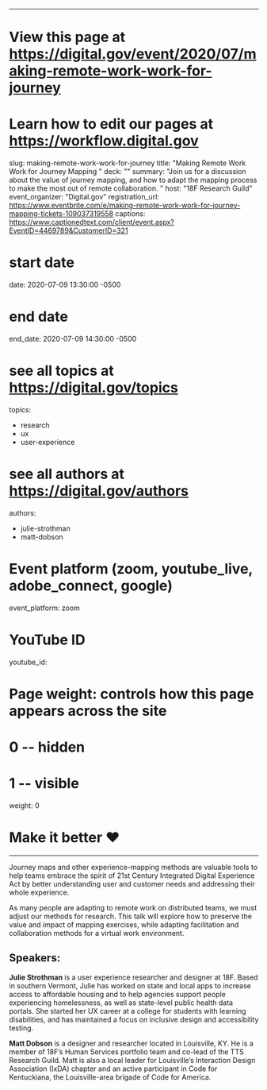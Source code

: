 
---
# View this page at https://digital.gov/event/2020/07/making-remote-work-work-for-journey
# Learn how to edit our pages at https://workflow.digital.gov
slug: making-remote-work-work-for-journey
title: "Making Remote Work Work for Journey Mapping "
deck: ""
summary: "Join us for a discussion about the value of journey mapping, and how to adapt the mapping process to make the most out of remote collaboration. "
host: "18F Research Guild"
event_organizer: "Digital.gov"
registration_url: https://www.eventbrite.com/e/making-remote-work-work-for-journey-mapping-tickets-109037319558
captions: https://www.captionedtext.com/client/event.aspx?EventID=4469789&CustomerID=321

# start date
date: 2020-07-09 13:30:00 -0500

# end date
end_date: 2020-07-09 14:30:00 -0500

# see all topics at https://digital.gov/topics
topics: 
  - research
  - ux
  - user-experience

# see all authors at https://digital.gov/authors
authors: 
  - julie-strothman
  - matt-dobson

# Event platform (zoom, youtube_live, adobe_connect, google)
event_platform: zoom

# YouTube ID
youtube_id: 

# Page weight: controls how this page appears across the site
# 0 -- hidden
# 1 -- visible
weight: 0

# Make it better ♥

---

Journey maps and other experience-mapping methods are valuable tools to help teams embrace the spirit of 21st Century Integrated Digital Experience Act by better understanding user and customer needs and addressing their whole experience. 

As many people are adapting to remote work on distributed teams, we must adjust our methods for research. This talk will explore how to preserve the value and impact of mapping exercises, while adapting facilitation and collaboration methods for a virtual work environment. 

## Speakers:

**Julie Strothman** is a user experience researcher and designer at 18F. Based in southern Vermont, Julie has worked on state and local apps to increase access to affordable housing and to help agencies support people experiencing homelessness, as well as state-level public health data portals. She started her UX career at a college for students with learning disabilities, and has maintained a focus on inclusive design and accessibility testing. 

**Matt Dobson** is a designer and researcher located in Louisville, KY.  He is a member of 18F’s Human Services portfolio team and co-lead of the TTS Research Guild. Matt is also a local leader for Louisville’s Interaction Design Association (IxDA) chapter and an active participant in Code for Kentuckiana, the Louisville-area brigade of Code for America. 
